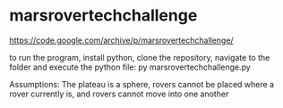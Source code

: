 # marsrovertechchallenge
https://code.google.com/archive/p/marsrovertechchallenge/

to run the program, install python, clone the repository, navigate to the folder and execute the python file:
py marsrovertechchallenge.py

Assumptions:
The plateau is a sphere, rovers cannot be placed where a rover currently is, and rovers cannot move into one another
